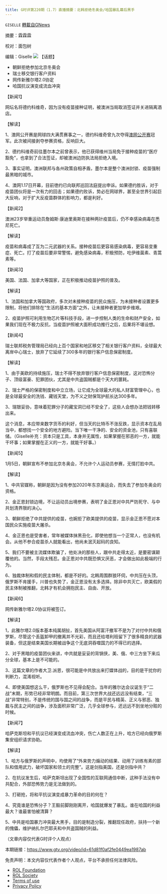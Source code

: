 ```yaml
---
title: G时评第220期（1.7）直播摘要：北韩拒绝冬奥会/哈国暴乱幕后黑手
---
```

`GISELLE` [轉載自GNews](https://gnews.org/zh-hans/1834994/)

摘要：霖霖霖

校对：面包树

编辑：Giselle
![](https://assets.gnews.org/wp-content/uploads/2022/01/1.7.png)
【话题】

- 朝鲜拒绝参加北京冬奥会
- 瑞士移交银行客户资料
- 网传新雅尔塔2.0协定
- 哈国抗议演变成流血冲突


【新闻1】

网坛名将德约科维奇，因为没有疫苗接种证明，被澳洲当局取消签证并关进隔离酒店。

【解读】

1、澳网公开赛是网球四大满贯赛事之一，德约科维奇曾九次夺得[澳网公开赛](https://www.epochtimes.com/gb/tag/%E6%BE%B3%E7%BD%91%E5%85%AC%E5%BC%80%E8%B5%9B.html)冠军。此次被间接剥夺参赛资格，反响巨大。

2、德约科维奇前往墨尔本之前曾表示，他已获得维州当局免于接种疫苗的“医疗豁免”，也拿到了合法签证，却被澳洲边防执法局拒绝入境。

3、事实证明，澳洲联邦与各州政策自相矛盾，墨尔本是整个澳洲封锁、疫苗强制最黑暗的城市。

4、澳网1.17日开幕，目前徳约已向联邦巡回法庭提出申诉。如果德约胜诉，对于疫苗团伙将是一次有力的回击；如果德约败诉，势必在网球界，甚至全世界引起巨大反响，对于扩大反疫苗群体的影响力，都是利好。

【新闻2】

澳洲23岁举重运动员詹姆斯·康迪里奥斯在接种两针疫苗后，仍不幸感染病毒在悉尼死亡。

【解读】

疫苗和病毒成了互为二元武器的关系。接种疫苗后更容易感染病毒，更容易变重症、死亡。打了疫苗后要非常警惕，避免感染病毒，积极预防，吃伊维菌素、青蒿素等。

【新闻3】

美国、法国、加拿大等国家，正在积极推动疫苗护照的普及。

【解读】

1、法国和加拿大等国政府，多次对未接种疫苗的民众施压，为未接种者设置更多限制，将他们排除在“生活的基本方面”之外，让未接种者更加举步维艰。

2、疫苗护照可利用生物芯片等科技手段，进一步控制人类的生命和财产安全，如果我们现在不极力反抗，当疫苗护照被大面积成功推行之后，后果将不堪设想。

【新闻4】

瑞士联邦税务管理局已经向上百个国家和地区移交了相关银行客户资料，全球最大离岸中心瑞士，放弃了它延续了300多年的银行客户信息保密制度。

【解读】

1、由于美欧的持续施压，瑞士不得不放弃银行客户信息保密制度，这对恐怖分子、顶级富豪、犯罪团伙，尤其是中共盗国贼都是个天大的噩耗。

2、瑞士严格的保密制度和中立立场，让它成为全球最大的私人财富管理中心，也是全球最安全的洗钱、藏钱天堂，为不义之财保驾护航长达300多年。

3、瑞银妥协，意味着犯罪分子的藏宝洞已经不安全了，这些人会想办法把钱转移出来。

这个消息，本应带来数字货币的利好，但当天的比特币不涨反跌，显示资本在乱局当中，都想找一个安全的地方避险。当下唯一干净的、安全的资金池，只有喜联储。（Giselle补充：资本只是工具，本身并无属性，如果掌握在邪恶的一方，就能干坏事；如果掌握在正义的一方，就能干好事。）

【新闻5】

1月5日，朝鲜宣布不参加北京冬奥会，不允许个人运动员参赛，无情打脸中共。

【解读】

1、中共官媒称，朝鲜是因为没有参加2020年东京奥运会，而失去了参加冬奥会的资格。

2、金正恩封锁边境，不让运动员出境参赛，表明了金正恩对中共严防死守、与中共划清界限的决心。

3、朝鲜拒绝了中共提供的疫苗，也婉拒了欧美提供的疫苗，显示金正恩不愿对本国民众实施疫苗大屠杀。

4、金正恩也是受害者，常年被媒体抹黑丑化，即使他想当一个正常人，也没有机会。从他不参合疫苗杀人就能看出，他尚未泯灭起码的良知。

5、我们不要被主流媒体欺骗了，他处决的那些人，跟中共走得太近，是要密谋颠覆他的。当然，手段太残忍。金正恩对中共既恐惧又厌恶，才会做出如此极端的行为。

6、独裁体制和假的民主体制，都是不好的。北韩周围群狼环伺，中共压在头顶，俄罗斯不肯援手，川普也失势了，金正恩没有太多选择。除非中共灭亡，欧美假的民主体制被推翻，北韩才有机会拥抱民主、自由、开放。

【新闻6】

网传新雅尔塔2.0协议将被签订。

【解读】

1，此雅尔塔2.0版本基本纯属胡扯，首先美国从阿富汗撤军不是为了对付中共和俄罗斯，尽管这个丢盔卸甲的撤离并不光彩，而且还给塔利班留下了很多精良的武器装备，但这是结束美国长期被战争这个无底洞吞噬国力的不得已的选择。

2、对于黑暗的疫苗团伙来讲，中共就是妥妥的背锅侠，美、俄、中三方坐下来瓜分全球，基本上是不可能的。

3、这篇文章的作者大卫.派恩，很可能是中共放出来打媒体战的，目的是干扰你的判断力，混淆视听。

4、即使美国想这么干，俄罗斯也不见得会配合。当年的雅尔达会议诞生于“二战”末期，形势已经非常明朗。而目前，第三次世界大战还远远没有结束，“三战”非常特别，不是传统的国与国之间的战争，而是平民与精英、正义与邪恶、独裁与民主之间的战争，涉及面积非常广泛，几乎全球参与，还远远不到坐地分赃的时候。

【新闻7】

哈萨克斯坦和平抗议已经演变成流血冲突，伤亡人数正在上升，哈方已经向俄罗斯集安组织请求协助。

【解读】

1、哈方与俄罗斯的声明中，均使用了“外来势力煽动的结果、动用了训练有素的部队和借用武力，破坏国家和领土的完整”。这是剑指美国，还是剑指中共？

2、在抗议发生后，哈萨克斯坦出现了全国性的互联网通信中断，这种手法没有中共配合，外部恐怖势力是无法做到的。

3、打砸抢，将和平抗议演变成暴力革命的目的何在？

4、究竟谁是恐怖分子？王毅前脚刚刚离开，哈国就爆发了暴乱。谁在哈国的利益最大？谁最害怕被清算？

5、中共是哈国暴力冲突最大黑手，目的是制造分裂，推翻现任政府，扶持一个新的傀儡，维护纳扎尔巴耶夫和中共盗国贼的利益。

（文章内容仅代表G时评个人观点）

本期链接：https://www.gtv.org/video/id=61d81f0af2fe0449ea1987ab

 

免责声明：本文内容仅代表作者个人观点，平台不承担任何法律风险。

- [ROL Foundation](https://rolfoundation.org/)
- [ROL Society](https://rolsociety.org/)
- [Terms of use](https://gnews.org/terms-of-use-3/)
- [Privacy Policy](https://gnews.org/privacy-policy/)
